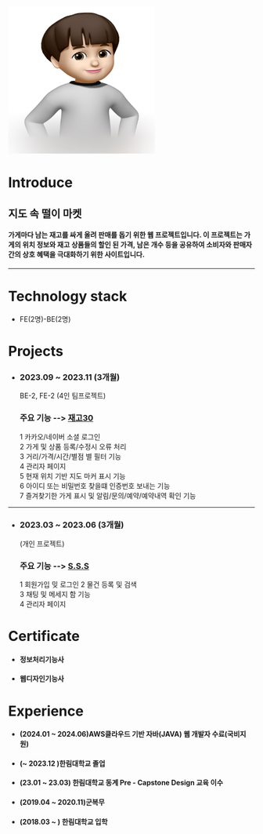 <img src=image.jpg width=300 height=300>    

# Introduce   
## 지도 속 떨이 마켓      
#### 가게마다 남는 재고를 싸게 올려 판매를 돕기 위한 웹 프로젝트입니다. 이 프로젝트는 가게의 위치 정보와 재고 상품들의 할인 된 가격, 남은 개수 등을 공유하여 소비자와 판매자 간의 상호 혜택을 극대화하기 위한 사이트입니다.   
---
# Technology stack  
* FE(2명)-BE(2명)   

# Projects   
* ### 2023.09 ~ 2023.11 (3개월)
  BE-2, FE-2 (4인 팀프로젝트)
  ### 주요 기능  --> [재고30][github1]
  1 카카오/네이버 소셜 로그인   
  2 가게 및 상품 등록/수정시 오류 처리   
  3 거리/가격/시간/별점 별 필터 기능  
  4 관리자 페이지   
  5 현재 위치 기반 지도 마커 표시 기능   
  6 아이디 또는 비밀번호 찾을떄 인증번호 보내는 기능    
  7 즐겨찾기한 가게 표시 및 알림/문의/예약/예약내역 확인 기능   
---
* ### 2023.03 ~ 2023.06 (3개월)
  (개인 프로젝트)
  ### 주요 기능  --> [S.S.S][github2]
  1 회원가입 밎 로그인
  2 물건 등록 및 검색   
  3 채팅 및 메세지 함 기능  
  4 관리자 페이지
  
# Certificate   
* #### 정보처리기능사
* #### 웹디자인기능사     

# Experience  
* #### (2024.01 ~ 2024.06)AWS클라우드 기반 자바(JAVA) 웹 개발자 수료(국비지원)
* #### (~ 2023.12 )한림대학교 졸업
* #### (23.01 ~ 23.03) 한림대학교 동계 Pre - Capstone Design 교육 이수
* #### (2019.04 ~ 2020.11)군복무
* #### (2018.03 ~ ) 한림대학교 입학



 [github1]: https://github.com/nayunho/2023_capston_project
 [github2]: https://github.com/nayunho/2022_share_project_S.S.S
